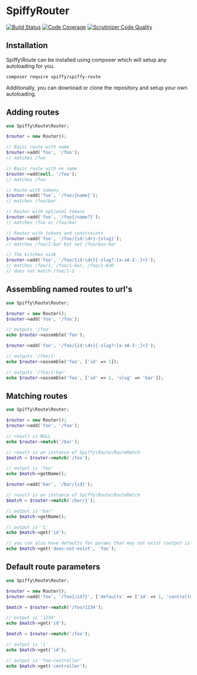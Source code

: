 # SpiffyRouter

[![Build Status](https://travis-ci.org/spiffyjr/spiffy-route.svg)](https://travis-ci.org/spiffyjr/spiffy-route)
[![Code Coverage](https://scrutinizer-ci.com/g/spiffyjr/spiffy-route/badges/coverage.png?s=ef1ff5a501ca851edf629fbf1fe85f66b7616672)](https://scrutinizer-ci.com/g/spiffyjr/spiffy-route/)
[![Scrutinizer Code Quality](https://scrutinizer-ci.com/g/spiffyjr/spiffy-route/badges/quality-score.png?s=c538c960c0d883f379b700eecdee865d08a532e3)](https://scrutinizer-ci.com/g/spiffyjr/spiffy-route/)

## Installation
Spiffy\Route can be installed using composer which will setup any autoloading for you.

`composer require spiffy/spiffy-route`

Additionally, you can download or clone the repository and setup your own autoloading.

## Adding routes

```php
use Spiffy\Route\Router;

$router = new Router();

// Basic route with name
$router->add('foo', '/foo');
// matches /foo

// Basic route with no name
$router->add(null, '/foo');
// matches /foo

// Route with tokens
$router->add('foo', '/foo/{name}');
// matches /foo/bar

// Router with optional tokens
$router->add('foo', '/foo{/name?}');
// matches /foo or /foo/bar

// Router with tokens and constraints
$router->add('foo', '/foo/{id:\d+}-{slug}');
// matches /foo/1-bar but not /foo/baz-bar

// The kitchen sink
$router->add('foo', '/foo/{id:\d+}{-slug?:[a-zA-Z-_]+}');
// matches /foo/1, /foo/1-bar, /foo/1-BaR
// does not match /foo/1-2
```

## Assembling named routes to url's

```php
use Spiffy\Route\Router;

$router = new Router();
$router->add('foo', '/foo');

// outputs '/foo'
echo $router->assemble('foo');

$router->add('foo', '/foo/{id:\d+}{-slug?:[a-zA-Z-_]+}');

// outputs '/foo/1'
echo $router->assemble('foo', ['id' => 1]);

// outputs '/foo/1-bar'
echo $router->assemble('foo', ['id' => 1, 'slug' => 'bar']);
```

## Matching routes

```php
use Spiffy\Route\Router;

$router = new Router();
$router->add('foo', '/foo');

// result is NULL
echo $router->match('/bar');

// result is an instance of Spiffy\Route\RouteMatch
$match = $router->match('/foo');

// output is 'foo'
echo $match->getName();

$router->add('bar', '/bar/{id}');

// result is an instance of Spiffy\Route\RouteMatch
$match = $router->match('/bar/1');

// output is 'bar'
echo $match->getName();

// output is '1'
echo $match->get('id');

// you can also have defaults for params that may not exist (output is 'foo')
echo $match->get('does-not-exist', 'foo');
```

## Default route parameters

```php
use Spiffy\Route\Router;

$router = new Router();
$router->add('foo', '/foo{/id?}', ['defaults' => ['id' => 1, 'controller' => 'foo-controller']]);

$match = $router->match('/foo/1234');

// output is '1234'
echo $match->get('id');

$match = $router->match('/foo');

// output is '1'
echo $match->get('id');

// output is 'foo-controller'
echo $match->get('controller');

